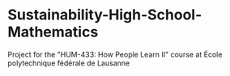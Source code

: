 # Sustainability-High-School-Mathematics
 Project for the "HUM-433: How People Learn II" course at École polytechnique fédérale de Lausanne
